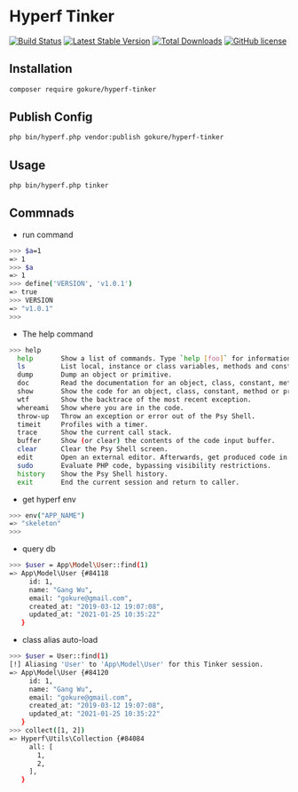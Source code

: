 # Hyperf Tinker

[![Build Status](https://github.com/gokure/hyperf-tinker/actions/workflows/tests.yml/badge.svg)](https://github.com/gokure/hyperf-tinker/actions)
[![Latest Stable Version](https://img.shields.io/packagist/v/gokure/hyperf-tinker.svg)](https://packagist.org/packages/gokure/hyperf-tinker)
[![Total Downloads](https://img.shields.io/packagist/dt/gokure/hyperf-tinker.svg)](https://packagist.org/packages/gokure/hyperf-tinker)
[![GitHub license](https://img.shields.io/github/license/gokure/hyperf-tinker)](LICENSE)

## Installation

```bash
composer require gokure/hyperf-tinker
```

## Publish Config

```bash
php bin/hyperf.php vendor:publish gokure/hyperf-tinker
```

## Usage

```bash
php bin/hyperf.php tinker
```

## Commnads

* run command

````bash
>>> $a=1
=> 1
>>> $a
=> 1
>>> define('VERSION', 'v1.0.1')
=> true
>>> VERSION
=> "v1.0.1"
>>>
````

* The help command

```bash
>>> help
  help       Show a list of commands. Type `help [foo]` for information about [foo].      Aliases: ?
  ls         List local, instance or class variables, methods and constants.              Aliases: dir
  dump       Dump an object or primitive.
  doc        Read the documentation for an object, class, constant, method or property.   Aliases: rtfm, man
  show       Show the code for an object, class, constant, method or property.
  wtf        Show the backtrace of the most recent exception.                             Aliases: last-exception, wtf?
  whereami   Show where you are in the code.
  throw-up   Throw an exception or error out of the Psy Shell.
  timeit     Profiles with a timer.
  trace      Show the current call stack.
  buffer     Show (or clear) the contents of the code input buffer.                       Aliases: buf
  clear      Clear the Psy Shell screen.
  edit       Open an external editor. Afterwards, get produced code in input buffer.
  sudo       Evaluate PHP code, bypassing visibility restrictions.
  history    Show the Psy Shell history.                                                  Aliases: hist
  exit       End the current session and return to caller.                                Aliases: quit, q
```

* get hyperf env

```bash
>>> env("APP_NAME")
=> "skeleton"
>>>
```

* query db

```bash
>>> $user = App\Model\User::find(1)
=> App\Model\User {#84118
     id: 1,
     name: "Gang Wu",
     email: "gokure@gmail.com",
     created_at: "2019-03-12 19:07:08",
     updated_at: "2021-01-25 10:35:22"
   }
```

* class alias auto-load

```bash
>>> $user = User::find(1)
[!] Aliasing 'User' to 'App\Model\User' for this Tinker session.
=> App\Model\User {#84120
     id: 1,
     name: "Gang Wu",
     email: "gokure@gmail.com",
     created_at: "2019-03-12 19:07:08",
     updated_at: "2021-01-25 10:35:22"
   }
>>> collect([1, 2])
=> Hyperf\Utils\Collection {#84084
     all: [
       1,
       2,
     ],
   }
```
